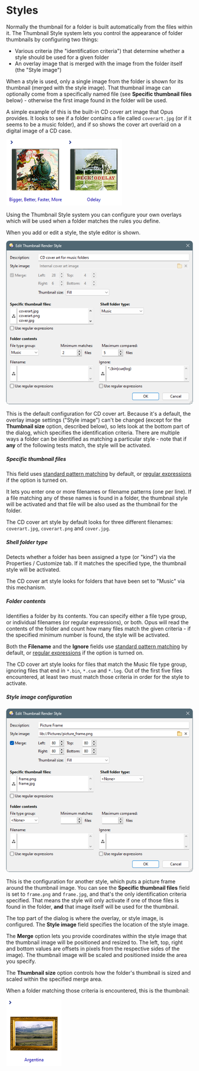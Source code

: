 # Styles

Normally the thumbnail for a folder is built automatically from the files within it. The Thumbnail Style system lets you control the appearance of folder thumbnails by configuring two things:

- Various criteria (the "identification criteria") that determine whether a style should be used for a given folder
- An overlay image that is merged with the image from the folder itself (the "Style image")

When a style is used, only a single image from the folder is shown for its thumbnail (merged with the style image). That thumbnail image can optionally come from a specifically named file (see **Specific thumbnail files** below) - otherwise the first image found in the folder will be used.

A simple example of this is the built-in CD cover art image that Opus provides. It looks to see if a folder contains a file called `coverart.jpg` (or if it seems to be a music folder), and if so shows the cover art overlaid on a digital image of a CD case.

![](/Manual/images/media/13/cd_coverart.png)

Using the Thumbnail Style system you can configure your own overlays which will be used when a folder matches the rules you define.

When you add or edit a style, the style editor is shown.

![](/Manual/images/media/13/thumbstyle_cd.png)

This is the default configuration for CD cover art. Because it's a default, the overlay image settings ("Style image") can't be changed (except for the **Thumbnail size** option, described below), so lets look at the bottom part of the dialog, which specifies the identification criteria. There are multiple ways a folder can be identified as matching a particular style - note that if **any** of the following tests match, the style will be activated.

##### Specific thumbnail files

This field uses [standard pattern matching](/Manual/reference/wildcard_reference/pattern_matching_syntax.md) by default, or [regular expressions](/Manual/reference/wildcard_reference/regular_expression_syntax.md) if the option is turned on.

It lets you enter one or more filenames or filename patterns (one per line). If a file matching any of these names is found in a folder, the thumbnail style will be activated and that file will be also used as the thumbnail for the folder.

The CD cover art style by default looks for three different filenames: `coverart.jpg`, `coverart.png` and `cover.jpg`.

##### Shell folder type

Detects whether a folder has been assigned a type (or "kind") via the Properties / Customize tab. If it matches the specified type, the thumbnail style will be activated.

The CD cover art style looks for folders that have been set to "Music" via this mechanism.

##### Folder contents

Identifies a folder by its contents. You can specify either a file type group, or individual filenames (or regular expressions), or both. Opus will read the contents of the folder and count how many files match the given criteria - if the specified minimum number is found, the style will be activated.

Both the **Filename** and the **Ignore** fields use [standard pattern matching](/Manual/reference/wildcard_reference/pattern_matching_syntax.md) by default, or [regular expressions](/Manual/reference/wildcard_reference/regular_expression_syntax.md) if the option is turned on.

The CD cover art style looks for files that match the Music file type group, ignoring files that end in `*.bin`, `*.cue` and `*.log`. Out of the first five files encountered, at least two must match those criteria in order for the style to activate.

  

##### Style image configuration

![](/Manual/images/media/13/thumbstyle_frame.png)

This is the configuration for another style, which puts a picture frame around the thumbnail image. You can see the **Specific thumbnail files** field is set to `frame.png` and `frame.jpg`, and that's the only identification criteria specified. That means the style will only activate if one of those files is found in the folder, **and** that image itself will be used for the thumbnail.

The top part of the dialog is where the overlay, or style image, is configured. The **Style image** field specifies the location of the style image.

The **Merge** option lets you provide coordinates within the style image that the thumbnail image will be positioned and resized to. The left, top, right and bottom values are offsets in pixels from the respective sides of the image). The thumbnail image will be scaled and positioned inside the area you specify.

The **Thumbnail size** option controls how the folder's thumbnail is sized and scaled within the specified merge area.

When a folder matching those criteria is encountered, this is the thumbnail:

![](/Manual/images/media/13/frame_thumb.png)

